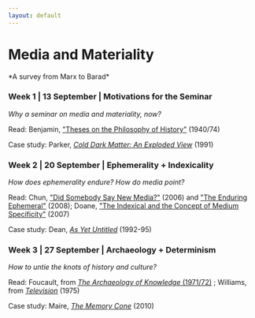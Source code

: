 ```yaml
---
layout: default
---
```


# Media and Materiality

<div class="lead pretty-links">
*A survey from Marx to Barad* 

### Week 1 | 13 September | Motivations for the Seminar 
*Why a seminar on media and materiality, now?*

Read: Benjamin, ["Theses on the Philosophy of History"](http://jenteryteaches.com/noneshall/cspt/benjaminTheses.pdf) (1940/74)

Case study: Parker, [*Cold Dark Matter: An Exploded View*](http://www.tate.org.uk/art/artworks/parker-cold-dark-matter-an-exploded-view-t06949) (1991)

### Week 2 | 20 September | Ephemerality + Indexicality 
*How does ephemerality endure? How do media point?* 

Read: Chun, ["Did Somebody Say New Media?"](http://www.jenteryteaches.com/noneshall/cspt/chunNewMedia.pdf) (2006) and ["The Enduring Ephemeral"](http://www.jenteryteaches.com/noneshall/cspt/chunEnduringEphemeral.pdf) (2008); Doane, ["The Indexical and the Concept of Medium Specificity"](http://www.jenteryteaches.com/noneshall/cspt/doaneIndexical.pdf) (2007)

Case study: Dean, [*As Yet Untitled*](http://ccca.concordia.ca/artists/work_detail.html?languagePref=en&mkey=72335&title=As+Yet+Untitled&artist=Max+Dean&link_id=10233) (1992-95)

### Week 3 | 27 September | Archaeology + Determinism
*How to untie the knots of history and culture?* 

Read: Foucault, from [*The Archaeology of Knowledge* (1971/72)](http://www.jenteryteaches.com/noneshall/cspt/foucaultArchaeology.pdf) ; Williams, from [*Television*](http://www.jenteryteaches.com/noneshall/cspt/williamsTelevision.pdf) (1975)

Case study: Maire, [*The Memory Cone*](http://julienmaire.ideenshop.net/docs/memory_cone.pdf) (2010)
</div --> 

